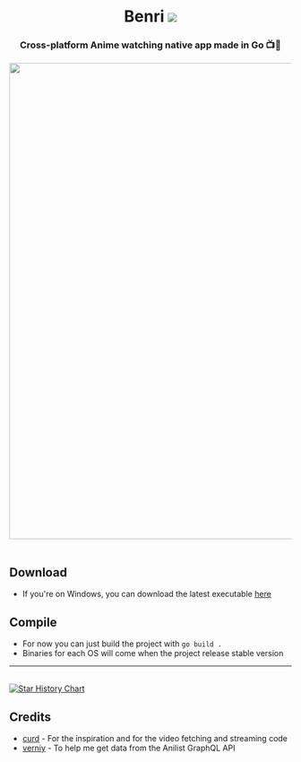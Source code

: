 
<div align="center">
<h1> Benri  <img src="https://img.shields.io/badge/Go-CEBB5B?style=for-the-badge&logo=go&logoColor=white"> </h1>
<h3> Cross-platform Anime watching native app made in Go 📺🌸</h3>
<img src="https://github.com/user-attachments/assets/eb5161a2-0e1e-446d-93af-d659636b9cde" width="850">
</div>
<br>

## Download
- If you're on Windows, you can download the latest executable [here](https://uwu.apologize.fr/download) <br>

## Compile
- For now you can just build the project with `go build .`
- Binaries for each OS will come when the project release stable version<br>

---

<br>
<a href="https://star-history.com/#Apologieze/Benri&Date">
 <picture>
   <source media="(prefers-color-scheme: dark)" srcset="https://api.star-history.com/svg?repos=Apologieze/Benri&type=Date&theme=dark" />
   <source media="(prefers-color-scheme: light)" srcset="https://api.star-history.com/svg?repos=Apologieze/Benri&type=Date" />
   <img alt="Star History Chart" src="https://api.star-history.com/svg?repos=Apologieze/Benri&type=Date" />
 </picture>
</a>

## Credits
- [curd](https://github.com/Wraient/curd) - For the inspiration and for the video fetching and streaming code
- [verniy](https://github.com/rl404/verniy) - To help me get data from the Anilist GraphQL API
